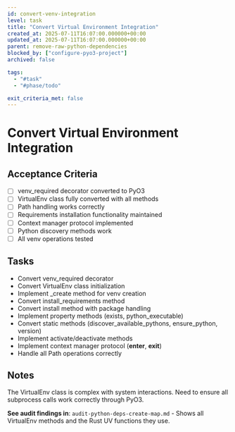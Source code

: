 ```yaml
---
id: convert-venv-integration
level: task
title: "Convert Virtual Environment Integration"
created_at: 2025-07-11T16:07:00.000000+00:00
updated_at: 2025-07-11T16:07:00.000000+00:00
parent: remove-raw-python-dependencies
blocked_by: ["configure-pyo3-project"]
archived: false

tags:
  - "#task"
  - "#phase/todo"

exit_criteria_met: false
---
```


# Convert Virtual Environment Integration

## Acceptance Criteria

- [ ] venv_required decorator converted to PyO3
- [ ] VirtualEnv class fully converted with all methods
- [ ] Path handling works correctly
- [ ] Requirements installation functionality maintained
- [ ] Context manager protocol implemented
- [ ] Python discovery methods work
- [ ] All venv operations tested

## Tasks

- Convert venv_required decorator
- Convert VirtualEnv class initialization
- Implement _create method for venv creation
- Convert install_requirements method
- Convert install method with package handling
- Implement property methods (exists, python_executable)
- Convert static methods (discover_available_pythons, ensure_python, version)
- Implement activate/deactivate methods
- Implement context manager protocol (__enter__, __exit__)
- Handle all Path operations correctly

## Notes

The VirtualEnv class is complex with system interactions. Need to ensure all subprocess calls work correctly through PyO3.

**See audit findings in**: `audit-python-deps-create-map.md` - Shows all VirtualEnv methods and the Rust UV functions they use.
